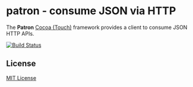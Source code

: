 # patron - consume JSON via HTTP

The **Patron** [Cocoa (Touch)](https://developer.apple.com/library/ios/documentation/General/Conceptual/DevPedia-CocoaCore/Cocoa.html) framework provides a client to consume JSON HTTP APIs.

[![Build Status](https://travis-ci.org/michaelnisi/patron.svg)](http://travis-ci.org/michaelnisi/patron)

## License

[MIT License](https://github.com/michaelnisi/patron/blob/master/LICENSE)
